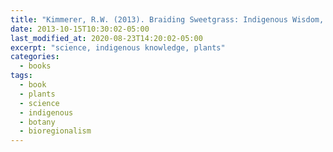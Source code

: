 ```yaml
---
title: "Kimmerer, R.W. (2013). Braiding Sweetgrass: Indigenous Wisdom, Scientific Knowledge, and the Teaching of Plants. Milkweed Editions."
date: 2013-10-15T10:30:02-05:00
last_modified_at: 2020-08-23T14:20:02-05:00
excerpt: "science, indigenous knowledge, plants"
categories:
  - books
tags:
  - book
  - plants
  - science
  - indigenous
  - botany
  - bioregionalism
---
```

